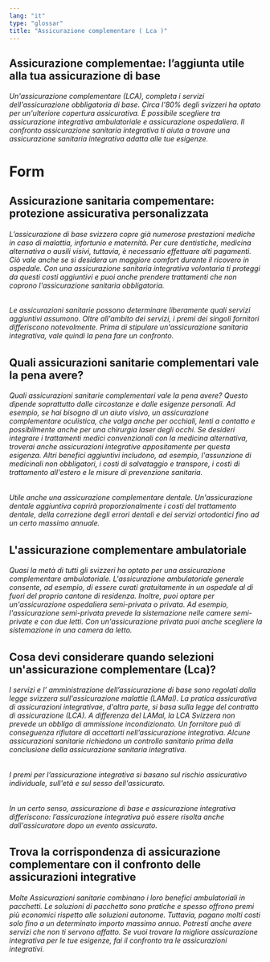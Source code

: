 ```yaml
---
lang: "it"
type: "glossar"
title: "Assicurazione complementare ( Lca )"
---
```


## Assicurazione complementae: l’aggiunta utile alla tua assicurazione di base

###### Un'assicurazione complementare (LCA), completa i servizi dell'assicurazione obbligatoria di base. Circa l'80% degli svizzeri ha optato per un'ulteriore copertura assicurativa. È possibile scegliere tra assicurazione integrativa ambulatoriale e assicurazione ospedaliera. Il confronto assicurazione sanitaria integrativa ti aiuta a trovare una assicurazione sanitaria integrativa adatta alle tue esigenze.

# Form

## Assicurazione sanitaria compementare: protezione assicurativa personalizzata

###### L’assicurazione di base svizzera copre già numerose prestazioni mediche in caso di malattia, infortunio e maternità. Per cure dentistiche, medicina alternativa o ausili visivi, tuttavia, è necessario effettuare alti pagamenti. Ciò vale anche se si desidera un maggiore comfort durante il ricovero in ospedale. Con una assicurazione sanitaria integrativa volontaria ti proteggi da questi costi aggiuntivi e puoi anche prendere trattamenti che non coprono l'assicurazione sanitaria obbligatoria.

###### Le assicurazioni sanitarie possono determinare liberamente quali servizi aggiuntivi assumono. Oltre all'ambito dei servizi, i premi dei singoli fornitori differiscono notevolmente. Prima di stipulare un'assicurazione sanitaria integrativa, vale quindi la pena fare un confronto.

## Quali assicurazioni sanitarie complementari vale la pena avere?

###### Quali assicurazioni sanitarie complementari vale la pena avere? Questo dipende soprattutto dalle circostanze e dalle esigenze personali. Ad esempio, se hai bisogno di un aiuto visivo, un assicurazione complementare oculistica, che valga anche per occhiali, lenti a contatto e possibilmente anche per una chirurgia laser degli occhi. Se desideri integrare i trattamenti medici convenzionali con la medicina alternativa, troverai anche assicurazioni integrative appositamente per questa esigenza. Altri benefici aggiuntivi includono, ad esempio, l'assunzione di medicinali non obbligatori, i costi di salvataggio e transpore, i costi di trattamento all'estero e le misure di prevenzione sanitaria.

###### Utile anche una assicurazione complementare dentale. Un'assicurazione dentale aggiuntiva coprirà proporzionalmente i costi del trattamento dentale, della correzione degli errori dentali e dei servizi ortodontici fino ad un certo massimo annuale.

## L'assicurazione complementare ambulatoriale

###### Quasi la metà di tutti gli svizzeri ha optato per una assicurazione complementare ambulatoriale. L'assicurazione ambulatoriale generale consente, ad esempio, di essere curati gratuitamente in un ospedale al di fuori del proprio cantone di residenza. Inoltre, puoi optare per un'assicurazione ospedaliera semi-privata o privata. Ad esempio, l'assicurazione semi-privata prevede la sistemazione nelle camere semi-private e con due letti. Con un'assicurazione privata puoi anche scegliere la sistemazione in una camera da letto.

## Cosa devi considerare quando selezioni un'assicurazione complementare (Lca)?

###### I servizi e l’ amministrazione dell’assicurazione di base sono regolati dalla legge svizzera sull'assicurazione malattie (LAMal). La pratica assicurativa di assicurazioni integrativae, d'altra parte, si basa sulla legge del contratto di assicurazione (LCA). A differenza del LAMal, la LCA Svizzera non prevede un obbligo di ammissione incondizionato. Un fornitore può di conseguenza rifiutare di accettarti nell’assicurazione integrativa. Alcune assicurazioni sanitarie richiedono un controllo sanitario prima della conclusione della assicurazione sanitaria integrativa.

###### I premi per l’assicurazione integrativa si basano sul rischio assicurativo individuale, sull'età e sul sesso dell'assicurato.

###### In un certo senso, assicurazione di base e assicurazione integrativa differiscono: l’assicurazione integrativa può essere risolta anche dall'assicuratore dopo un evento assicurato.

## Trova la corrispondenza di assicurazione complementare con il confronto delle assicurazioni integrative

###### Molte Assicurazioni sanitarie combinano i loro benefici ambulatoriali in pacchetti. Le soluzioni di pacchetto sono pratiche e spesso offrono premi più economici rispetto alle soluzioni autonome. Tuttavia, pagano molti costi solo fino a un determinato importo massimo annuo. Potresti anche avere servizi che non ti servono affatto. Se vuoi trovare la migliore assicurazione integrativa per le tue esigenze, fai il confronto tra le assicurazioni integrativi.
